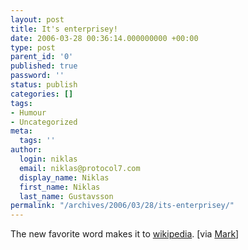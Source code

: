 ```yaml
---
layout: post
title: It's enterprisey!
date: 2006-03-28 00:36:14.000000000 +00:00
type: post
parent_id: '0'
published: true
password: ''
status: publish
categories: []
tags:
- Humour
- Uncategorized
meta:
  tags: ''
author:
  login: niklas
  email: niklas@protocol7.com
  display_name: Niklas
  first_name: Niklas
  last_name: Gustavsson
permalink: "/archives/2006/03/28/its-enterprisey/"
---
```

The new favorite word makes it to [wikipedia](http://en.wikipedia.org/wiki/Enterprisey). [via [Mark](http://www.markbaker.ca/2002/09/Blog/2006/03/26#deliciousdistobj.It___s_Enterpri...isey_)]

